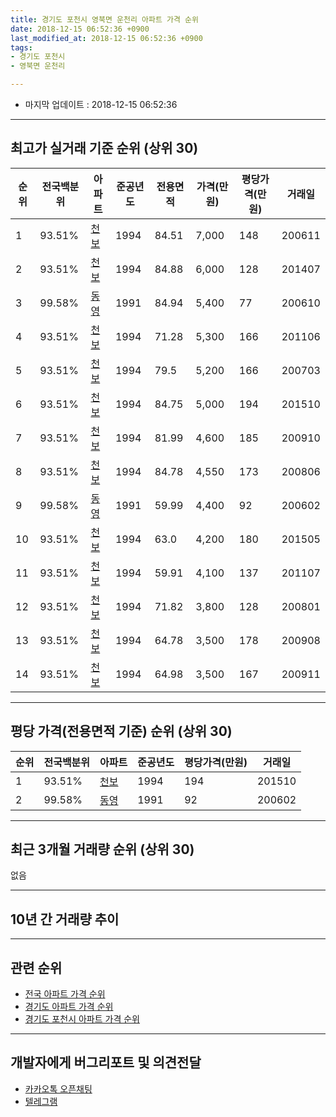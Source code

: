 ```yaml
---
title: 경기도 포천시 영북면 운천리 아파트 가격 순위
date: 2018-12-15 06:52:36 +0900
last_modified_at: 2018-12-15 06:52:36 +0900
tags:
- 경기도 포천시
- 영북면 운천리

---
```


* 마지막 업데이트 : 2018-12-15 06:52:36

---

## 최고가 실거래 기준 순위 (상위 30)


|순위|전국백분위|아파트|준공년도|전용면적|가격(만원)|평당가격(만원)|거래일|
|---|---|---|---|---|---|---|---|
|1|93.51%|[천보](https://search.naver.com/search.naver?query=%EA%B2%BD%EA%B8%B0%EB%8F%84+%ED%8F%AC%EC%B2%9C%EC%8B%9C+%EC%98%81%EB%B6%81%EB%A9%B4+%EC%9A%B4%EC%B2%9C%EB%A6%AC+%EC%B2%9C%EB%B3%B4)|1994|84.51|7,000|148|200611|
|2|93.51%|[천보](https://search.naver.com/search.naver?query=%EA%B2%BD%EA%B8%B0%EB%8F%84+%ED%8F%AC%EC%B2%9C%EC%8B%9C+%EC%98%81%EB%B6%81%EB%A9%B4+%EC%9A%B4%EC%B2%9C%EB%A6%AC+%EC%B2%9C%EB%B3%B4)|1994|84.88|6,000|128|201407|
|3|99.58%|[동영](https://search.naver.com/search.naver?query=%EA%B2%BD%EA%B8%B0%EB%8F%84+%ED%8F%AC%EC%B2%9C%EC%8B%9C+%EC%98%81%EB%B6%81%EB%A9%B4+%EC%9A%B4%EC%B2%9C%EB%A6%AC+%EB%8F%99%EC%98%81)|1991|84.94|5,400|77|200610|
|4|93.51%|[천보](https://search.naver.com/search.naver?query=%EA%B2%BD%EA%B8%B0%EB%8F%84+%ED%8F%AC%EC%B2%9C%EC%8B%9C+%EC%98%81%EB%B6%81%EB%A9%B4+%EC%9A%B4%EC%B2%9C%EB%A6%AC+%EC%B2%9C%EB%B3%B4)|1994|71.28|5,300|166|201106|
|5|93.51%|[천보](https://search.naver.com/search.naver?query=%EA%B2%BD%EA%B8%B0%EB%8F%84+%ED%8F%AC%EC%B2%9C%EC%8B%9C+%EC%98%81%EB%B6%81%EB%A9%B4+%EC%9A%B4%EC%B2%9C%EB%A6%AC+%EC%B2%9C%EB%B3%B4)|1994|79.5|5,200|166|200703|
|6|93.51%|[천보](https://search.naver.com/search.naver?query=%EA%B2%BD%EA%B8%B0%EB%8F%84+%ED%8F%AC%EC%B2%9C%EC%8B%9C+%EC%98%81%EB%B6%81%EB%A9%B4+%EC%9A%B4%EC%B2%9C%EB%A6%AC+%EC%B2%9C%EB%B3%B4)|1994|84.75|5,000|194|201510|
|7|93.51%|[천보](https://search.naver.com/search.naver?query=%EA%B2%BD%EA%B8%B0%EB%8F%84+%ED%8F%AC%EC%B2%9C%EC%8B%9C+%EC%98%81%EB%B6%81%EB%A9%B4+%EC%9A%B4%EC%B2%9C%EB%A6%AC+%EC%B2%9C%EB%B3%B4)|1994|81.99|4,600|185|200910|
|8|93.51%|[천보](https://search.naver.com/search.naver?query=%EA%B2%BD%EA%B8%B0%EB%8F%84+%ED%8F%AC%EC%B2%9C%EC%8B%9C+%EC%98%81%EB%B6%81%EB%A9%B4+%EC%9A%B4%EC%B2%9C%EB%A6%AC+%EC%B2%9C%EB%B3%B4)|1994|84.78|4,550|173|200806|
|9|99.58%|[동영](https://search.naver.com/search.naver?query=%EA%B2%BD%EA%B8%B0%EB%8F%84+%ED%8F%AC%EC%B2%9C%EC%8B%9C+%EC%98%81%EB%B6%81%EB%A9%B4+%EC%9A%B4%EC%B2%9C%EB%A6%AC+%EB%8F%99%EC%98%81)|1991|59.99|4,400|92|200602|
|10|93.51%|[천보](https://search.naver.com/search.naver?query=%EA%B2%BD%EA%B8%B0%EB%8F%84+%ED%8F%AC%EC%B2%9C%EC%8B%9C+%EC%98%81%EB%B6%81%EB%A9%B4+%EC%9A%B4%EC%B2%9C%EB%A6%AC+%EC%B2%9C%EB%B3%B4)|1994|63.0|4,200|180|201505|
|11|93.51%|[천보](https://search.naver.com/search.naver?query=%EA%B2%BD%EA%B8%B0%EB%8F%84+%ED%8F%AC%EC%B2%9C%EC%8B%9C+%EC%98%81%EB%B6%81%EB%A9%B4+%EC%9A%B4%EC%B2%9C%EB%A6%AC+%EC%B2%9C%EB%B3%B4)|1994|59.91|4,100|137|201107|
|12|93.51%|[천보](https://search.naver.com/search.naver?query=%EA%B2%BD%EA%B8%B0%EB%8F%84+%ED%8F%AC%EC%B2%9C%EC%8B%9C+%EC%98%81%EB%B6%81%EB%A9%B4+%EC%9A%B4%EC%B2%9C%EB%A6%AC+%EC%B2%9C%EB%B3%B4)|1994|71.82|3,800|128|200801|
|13|93.51%|[천보](https://search.naver.com/search.naver?query=%EA%B2%BD%EA%B8%B0%EB%8F%84+%ED%8F%AC%EC%B2%9C%EC%8B%9C+%EC%98%81%EB%B6%81%EB%A9%B4+%EC%9A%B4%EC%B2%9C%EB%A6%AC+%EC%B2%9C%EB%B3%B4)|1994|64.78|3,500|178|200908|
|14|93.51%|[천보](https://search.naver.com/search.naver?query=%EA%B2%BD%EA%B8%B0%EB%8F%84+%ED%8F%AC%EC%B2%9C%EC%8B%9C+%EC%98%81%EB%B6%81%EB%A9%B4+%EC%9A%B4%EC%B2%9C%EB%A6%AC+%EC%B2%9C%EB%B3%B4)|1994|64.98|3,500|167|200911|


---

## 평당 가격(전용면적 기준) 순위 (상위 30)


|순위|전국백분위|아파트|준공년도|평당가격(만원)|거래일|
|---|---|---|---|---|---|
|1|93.51%|[천보](https://search.naver.com/search.naver?query=%EA%B2%BD%EA%B8%B0%EB%8F%84+%ED%8F%AC%EC%B2%9C%EC%8B%9C+%EC%98%81%EB%B6%81%EB%A9%B4+%EC%9A%B4%EC%B2%9C%EB%A6%AC+%EC%B2%9C%EB%B3%B4)|1994|194|201510|
|2|99.58%|[동영](https://search.naver.com/search.naver?query=%EA%B2%BD%EA%B8%B0%EB%8F%84+%ED%8F%AC%EC%B2%9C%EC%8B%9C+%EC%98%81%EB%B6%81%EB%A9%B4+%EC%9A%B4%EC%B2%9C%EB%A6%AC+%EB%8F%99%EC%98%81)|1991|92|200602|


---

## 최근 3개월 거래량 순위 (상위 30)

없음

---

## 10년 간 거래량 추이


<div style="width:100%;">
    <canvas id="deal_progress" height="250"></canvas>
</div>

<script>
new Chart(document.getElementById("deal_progress"), {
    type: 'line',
    data: {
        labels: ['200812','200901','200902','200903','200904','200905','200906','200907','200908','200909','200910','200911','200912','201001','201002','201003','201004','201005','201006','201007','201008','201009','201010','201011','201012','201101','201102','201103','201104','201105','201106','201107','201108','201109','201110','201111','201112','201201','201202','201203','201204','201205','201206','201207','201208','201209','201210','201211','201212','201301','201302','201303','201304','201305','201306','201307','201308','201309','201310','201311','201312','201401','201402','201403','201404','201405','201406','201407','201408','201409','201410','201411','201412','201501','201502','201503','201504','201505','201506','201507','201508','201509','201510','201511','201512','201601','201602','201603','201604','201605','201606','201607','201608','201609','201610','201611','201612','201701','201702','201703','201704','201705','201706','201707','201708','201709','201710','201711','201712','201801','201802','201803','201804','201805','201806','201807','201808','201809','201810','201811','201812'],
        datasets: [{
            label: '실거래 수',
            pointRadius: 1,
            data: [0, 1, 0, 0, 1, 0, 0, 0, 1, 1, 1, 3, 0, 1, 1, 0, 0, 0, 0, 0, 1, 0, 0, 0, 1, 0, 0, 3, 2, 0, 1, 3, 0, 1, 0, 0, 0, 0, 1, 0, 0, 0, 0, 1, 0, 0, 0, 1, 1, 0, 0, 1, 2, 1, 1, 1, 0, 1, 1, 0, 1, 1, 0, 0, 1, 0, 2, 3, 1, 1, 1, 2, 0, 0, 1, 1, 1, 1, 1, 0, 0, 1, 1, 0, 0, 0, 0, 0, 2, 0, 1, 2, 1, 0, 1, 0, 0, 0, 1, 3, 1, 2, 0, 0, 0, 1, 0, 0, 0, 0, 0, 1, 0, 2, 1, 3, 2, 0, 0, 0, 0],
            borderColor: "rgba(255, 201, 14, 1)",
            backgroundColor: "rgba(255, 201, 14, 0.5)",
            fill: true,
        }]
    },
    options: {
        responsive: true,
        title: {
            display: true,
            text: '10년간 거래량 추이'
        },
        tooltips: {
            mode: 'index',
            intersect: false,
        },
        hover: {
            mode: 'nearest',
            intersect: true
        },
        scales: {
            xAxes: [{
                display: true,
                scaleLabel: {
                    display: true,
                    labelString: '년/월'
                }
            }],
            yAxes: [{
                display: true,
                ticks: {
                    suggestedMin: 0,
                },
                scaleLabel: {
                    display: true,
                    labelString: '실거래 수'
                }
            }]
        }
    }
});

</script>


---

## 관련 순위

- [전국 아파트 가격 순위](https://inasie.github.io/apt-ranking/전국)
- [경기도 아파트 가격 순위](https://inasie.github.io/apt-ranking/경기도)
- [경기도 포천시 아파트 가격 순위](https://inasie.github.io/apt-ranking/경기도-포천시)


---

## 개발자에게 버그리포트 및 의견전달

- [카카오톡 오픈채팅](https://open.kakao.com/o/gLJUAP4)
- [텔레그램](https://t.me/inasie)

